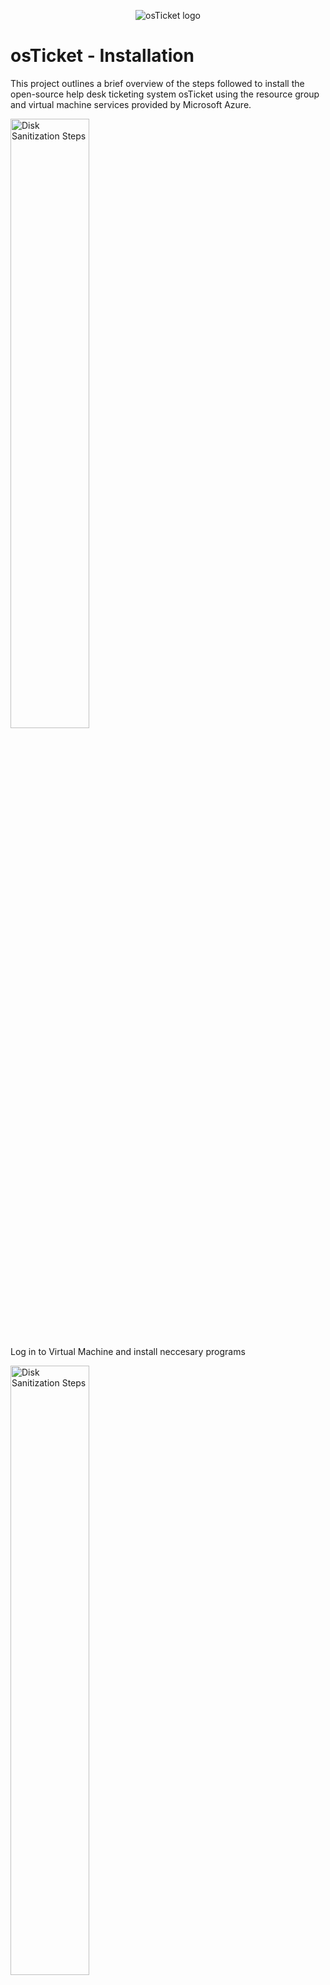 <p align="center">
<img src="https://i.imgur.com/Clzj7Xs.png" alt="osTicket logo"/>
</p>

<h1>osTicket - Installation</h1>
This project outlines a brief overview of the steps followed to install the open-source help desk ticketing system osTicket using  the resource group and virtual machine services provided by Microsoft Azure.<br />

<p>
<img src="https://i.imgur.com/c6UVcvc.png" height="50%" width="50%" alt="Disk Sanitization Steps"/>
</p>


Log in to Virtual Machine and install neccesary programs
<p>
<img src="https://i.imgur.com/pecG8co.png" height="50%" width="50%" alt="Disk Sanitization Steps"/>
</p>

Open IIS as an Admin and Register PHP from within IIS

<p>
<img src="https://i.imgur.com/UxYZudT.png" height="50%" width="50%" alt="Disk Sanitization Steps"/>
</p>


Begin installation of osTicket and configure admin and osTicket settings
<p>
<img src="https://i.imgur.com/Y2HjgA0.png" height="50%" width="50%" alt="Disk Sanitization Steps"/>
</p>




Create a database in Heidi for osTicket
<p>
<img src="https://i.imgur.com/GtpqWNE.png" height="50%" width="50%" alt="Disk Sanitization Steps"/>
</p>

Input database information in osTicket

<p>
<img src="https://i.imgur.com/Q4MKZiG.png" height="50%" width="50%" alt="Disk Sanitization Steps"/>
</p>



Login and Verify installation was completed


<p>
<img src="https://i.imgur.com/QHA13Js.png" height="50%" width="50%" alt="Disk Sanitization Steps"/>
</p>

<p>
<img src="https://i.imgur.com/SfnAodG.png" height="50%" width="50%" alt="Disk Sanitization Steps"/>
</p>

Installation Complete!
<p>
<img src="https://i.imgur.com/S7o4trf.png" height="50%" width="50%" alt="Disk Sanitization Steps"/>
</p>

















<h2>Environments and Technologies Used</h2>

- Microsoft Azure (Virtual Machines)
- Remote Desktop
- Internet Information Services (IIS)

<h2>Operating Systems Used </h2>

- Windows 10</b> (21H2)


